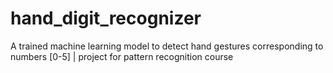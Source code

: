 # hand_digit_recognizer
A trained machine learning model to detect hand gestures corresponding to numbers [0-5] | project for pattern recognition course
